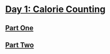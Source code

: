 # [Day 1: Calorie Counting](https://adventofcode.com/2022/day/1)

## [Part One](https://adventofcode.com/2022/day/1#part1)

## [Part Two](https://adventofcode.com/2022/day/1#part2)
